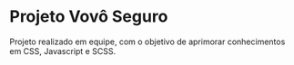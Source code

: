 # Projeto Vovô Seguro

Projeto realizado em equipe, com o objetivo de aprimorar conhecimentos em CSS, Javascript e SCSS.
